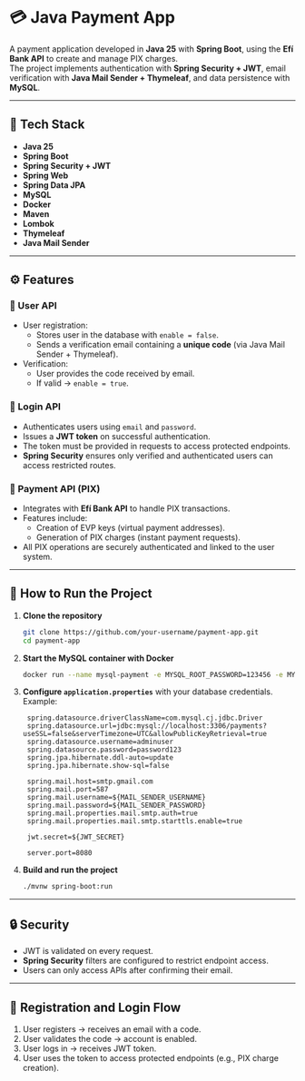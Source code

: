# 💳 Java Payment App

A payment application developed in **Java 25** with **Spring Boot**, using the **Efí Bank API** to create and manage PIX charges.  
The project implements authentication with **Spring Security + JWT**, email verification with **Java Mail Sender + Thymeleaf**, and data persistence with **MySQL**.

---

## 🚀 Tech Stack

- **Java 25**  
- **Spring Boot**  
- **Spring Security + JWT**  
- **Spring Web**  
- **Spring Data JPA**  
- **MySQL**  
- **Docker**  
- **Maven**  
- **Lombok**  
- **Thymeleaf**  
- **Java Mail Sender**  

---

## ⚙️ Features

### 🔐 User API
- User registration:
  - Stores user in the database with `enable = false`.
  - Sends a verification email containing a **unique code** (via Java Mail Sender + Thymeleaf).  
- Verification:
  - User provides the code received by email.
  - If valid → `enable = true`.

### 🔑 Login API
- Authenticates users using `email` and `password`.  
- Issues a **JWT token** on successful authentication.  
- The token must be provided in requests to access protected endpoints.  
- **Spring Security** ensures only verified and authenticated users can access restricted routes.

### 💸 Payment API (PIX)
- Integrates with **Efí Bank API** to handle PIX transactions.  
- Features include:
  - Creation of EVP keys (virtual payment addresses).  
  - Generation of PIX charges (instant payment requests).  
- All PIX operations are securely authenticated and linked to the user system.  

---

## 🐳 How to Run the Project

1. **Clone the repository**  
   ```bash
   git clone https://github.com/your-username/payment-app.git
   cd payment-app
   ```

2. **Start the MySQL container with Docker**  
   ```bash
   docker run --name mysql-payment -e MYSQL_ROOT_PASSWORD=123456 -e MYSQL_DATABASE=paymentdb -p 3306:3306 -d mysql:8
   ```

3. **Configure `application.properties`** with your database credentials.  
   Example:
   ```properties
    spring.datasource.driverClassName=com.mysql.cj.jdbc.Driver
    spring.datasource.url=jdbc:mysql://localhost:3306/payments?useSSL=false&serverTimezone=UTC&allowPublicKeyRetrieval=true
    spring.datasource.username=adminuser
    spring.datasource.password=password123
    spring.jpa.hibernate.ddl-auto=update
    spring.jpa.hibernate.show-sql=false
    
    spring.mail.host=smtp.gmail.com
    spring.mail.port=587
    spring.mail.username=${MAIL_SENDER_USERNAME}
    spring.mail.password=${MAIL_SENDER_PASSWORD}
    spring.mail.properties.mail.smtp.auth=true
    spring.mail.properties.mail.smtp.starttls.enable=true
    
    jwt.secret=${JWT_SECRET}
    
    server.port=8080
   ```

4. **Build and run the project**  
   ```bash
   ./mvnw spring-boot:run
   ```

---

## 🔒 Security

- JWT is validated on every request.  
- **Spring Security** filters are configured to restrict endpoint access.  
- Users can only access APIs after confirming their email.  

---

## 📧 Registration and Login Flow

1. User registers → receives an email with a code.  
2. User validates the code → account is enabled.  
3. User logs in → receives JWT token.  
4. User uses the token to access protected endpoints (e.g., PIX charge creation).  

